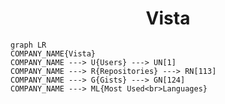 <h1 align="center">Vista</h1>

```mermaid
graph LR
COMPANY_NAME{Vista}
COMPANY_NAME ---> U{Users} ---> UN[1]
COMPANY_NAME ---> R{Repositories} ---> RN[113]
COMPANY_NAME ---> G{Gists} ---> GN[124]
COMPANY_NAME ---> ML{Most Used<br>Languages}
```
